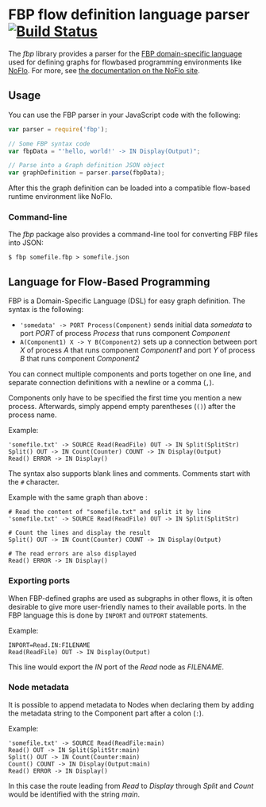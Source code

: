 FBP flow definition language parser [![Build Status](https://travis-ci.org/noflo/fbp.png?branch=master)](https://travis-ci.org/noflo/fbp)
===================================

The *fbp* library provides a parser for the [FBP domain-specific language](http://noflojs.org/documentation/fbp/) used for defining graphs for flowbased programming environments like [NoFlo](http://noflojs.org).  For more, see [the documentation on the NoFlo site](http://noflojs.org/documentation/fbp/).

## Usage

You can use the FBP parser in your JavaScript code with the following:

```javascript
var parser = require('fbp');

// Some FBP syntax code
var fbpData = "'hello, world!' -> IN Display(Output)";

// Parse into a Graph definition JSON object
var graphDefinition = parser.parse(fbpData);
```

After this the graph definition can be loaded into a compatible flow-based runtime environment like NoFlo.

### Command-line

The *fbp* package also provides a command-line tool for converting FBP files into JSON:

    $ fbp somefile.fbp > somefile.json

## Language for Flow-Based Programming

FBP is a Domain-Specific Language (DSL) for easy graph definition. The syntax is the following:

* `'somedata' -> PORT Process(Component)` sends initial data _somedata_ to port _PORT_ of process _Process_ that runs component _Component_
* `A(Component1) X -> Y B(Component2)` sets up a connection between port _X_ of process _A_ that runs component _Component1_ and port _Y_ of process _B_ that runs component _Component2_

You can connect multiple components and ports together on one line, and separate connection definitions with a newline or a comma (`,`). 

Components only have to be specified the first time you mention a new process. Afterwards, simply append empty parentheses (`()`) after the process name.

Example:

```fbp
'somefile.txt' -> SOURCE Read(ReadFile) OUT -> IN Split(SplitStr)
Split() OUT -> IN Count(Counter) COUNT -> IN Display(Output)
Read() ERROR -> IN Display()
```

The syntax also supports blank lines and comments. Comments start with the `#` character.

Example with the same graph than above :

```fbp
# Read the content of "somefile.txt" and split it by line
'somefile.txt' -> SOURCE Read(ReadFile) OUT -> IN Split(SplitStr)

# Count the lines and display the result
Split() OUT -> IN Count(Counter) COUNT -> IN Display(Output)

# The read errors are also displayed
Read() ERROR -> IN Display()
```

### Exporting ports

When FBP-defined graphs are used as subgraphs in other flows, it is often desirable to give more user-friendly names to their available ports. In the FBP language this is done by `INPORT` and `OUTPORT` statements.

Example:

```fbp
INPORT=Read.IN:FILENAME
Read(ReadFile) OUT -> IN Display(Output)
```

This line would export the *IN* port of the *Read* node as *FILENAME*.

### Node metadata

It is possible to append metadata to Nodes when declaring them by adding the metadata string to the Component part after a colon (`:`).

Example:

```fbp
'somefile.txt' -> SOURCE Read(ReadFile:main)
Read() OUT -> IN Split(SplitStr:main)
Split() OUT -> IN Count(Counter:main)
Count() COUNT -> IN Display(Output:main)
Read() ERROR -> IN Display()
```

In this case the route leading from *Read* to *Display* through *Split* and *Count* would be identified with the string *main*.
